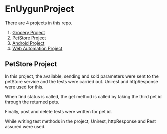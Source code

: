 # EnUygunProject

There are 4 projects in this repo.
1. [Grocery Project](https://github.com/canaytsr/EnUygunProject/tree/main/GroceryApiProject)
2. [PetStore Project](https://github.com/canaytsr/EnUygunProject)
3. [Android Project](https://github.com/canaytsr/EnUygunProject/tree/main/AndroidProject)
4. [Web Automation Project](https://github.com/canaytsr/EnUygunProject/tree/main/WebAutomationProject)


## PetStore Project

In this project, the available, sending and sold parameters were sent to the petStore service and the tests were carried out.
Unirest and httpResponse were used for this.

When find status is called, the get method is called by taking the third pet id through the returned pets.

Finally, post and delete tests were written for pet id.

While writing test methods in the project, Unirest, httpResponse and Rest assured were used.

